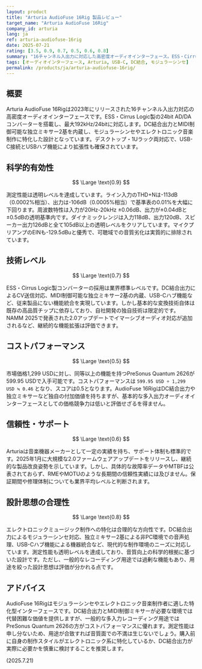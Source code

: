 ```yaml
---
layout: product
title: "Arturia AudioFuse 16Rig 製品レビュー"
target_name: "Arturia AudioFuse 16Rig"
company_id: arturia
lang: ja
ref: arturia-audiofuse-16rig
date: 2025-07-21
rating: [3.5, 0.9, 0.7, 0.5, 0.6, 0.8]
summary: "16チャンネル入出力に対応した高密度オーディオインターフェース。ESS・Cirrus Logic製コンバーターと独立ミキサー2基を搭載し、エレクトロニックミュージックに特化した設計が特徴的"
tags: [オーディオインターフェース, Arturia, USB-C, DC結合, モジュラーシンセ]
permalink: /products/ja/arturia-audiofuse-16rig/
---
```


## 概要

Arturia AudioFuse 16Rigは2023年にリリースされた16チャンネル入出力対応の高密度オーディオインターフェースです。ESS・Cirrus Logic製の24bit AD/DAコンバーターを搭載し、最大192kHz/24bitに対応します。DC結合出力とMIDI制御可能な独立ミキサー2基を内蔵し、モジュラーシンセやエレクトロニック音楽制作に特化した設計となっています。デスクトップ・1Uラック両対応で、USB-C接続とUSBハブ機能により拡張性も確保されています。

## 科学的有効性

$$ \Large \text{0.9} $$

測定性能は透明レベルを達成しています。ライン入力のTHD+Nは-113dB（0.0002%相当）、出力は-106dB（0.0005%相当）で基準表の0.01%を大幅に下回ります。周波数特性は入力が20Hz-20kHz ±0.06dB、出力が±0.04dBと±0.5dBの透明基準内です。ダイナミックレンジは入力118dB、出力120dB、スピーカー出力126dBと全て105dB以上の透明レベルをクリアしています。マイクプリアンプのEINも-129.5dBuと優秀で、可聴域での音質劣化は実質的に排除されています。

## 技術レベル

$$ \Large \text{0.7} $$

ESS・Cirrus Logic製コンバーターの採用は業界標準レベルです。DC結合出力によるCV送信対応、MIDI制御可能な独立ミキサー2基の内蔵、USB-Cハブ機能など、従来製品にない機能統合を実現しています。しかし基本的な変換技術自体は既存の高品質チップに依存しており、自社開発の独自技術は限定的です。NAMM 2025で発表された2.0アップデートでイマーシブオーディオ対応が追加されるなど、継続的な機能拡張は評価できます。

## コストパフォーマンス

$$ \Large \text{0.5} $$

市場価格1,299 USDに対し、同等以上の機能を持つPreSonus Quantum 2626が599.95 USDで入手可能です。コストパフォーマンスは `599.95 USD ÷ 1,299 USD ≒ 0.46` となり、スコアは0.5となります。AudioFuse 16RigはDC結合出力や独立ミキサーなど独自の付加価値を持ちますが、基本的な多入出力オーディオインターフェースとしての価格競争力は低いと評価せざるを得ません。

## 信頼性・サポート

$$ \Large \text{0.6} $$

Arturiaは音楽機器メーカーとして一定の実績を持ち、サポート体制も標準的です。2025年1月に大規模な2.0ファームウェアアップデートをリリースし、継続的な製品改良姿勢を示しています。しかし、具体的な故障率データやMTBFは公表されておらず、RMEやMOTUのような長期間の信頼性実績には及びません。保証期間や修理体制についても業界平均レベルと判断されます。

## 設計思想の合理性

$$ \Large \text{0.8} $$

エレクトロニックミュージック制作への特化は合理的な方向性です。DC結合出力によるモジュラーシンセ対応、独立ミキサー2基による非PC環境での音声処理、USB-Cハブ機能による機器統合など、現代的な制作環境のニーズに対応しています。測定性能も透明レベルを達成しており、音質向上の科学的根拠に基づいた設計です。ただし、一般的なレコーディング用途では過剰な機能もあり、用途を絞った設計思想は評価が分かれる点です。

## アドバイス

AudioFuse 16Rigはモジュラーシンセやエレクトロニック音楽制作者に適した特化型インターフェースです。DC結合出力とMIDI制御ミキサーが必要な環境では代替困難な価値を提供しますが、一般的な多入力レコーディング用途ではPreSonus Quantum 2626の方がコストパフォーマンスに優れます。測定性能は申し分ないため、用途が合致すれば音質面での不満は生じないでしょう。購入前に自身の制作スタイルがエレクトロニック系に特化しているか、DC結合出力が実際に必要かを慎重に検討することを推奨します。

(2025.7.21)
